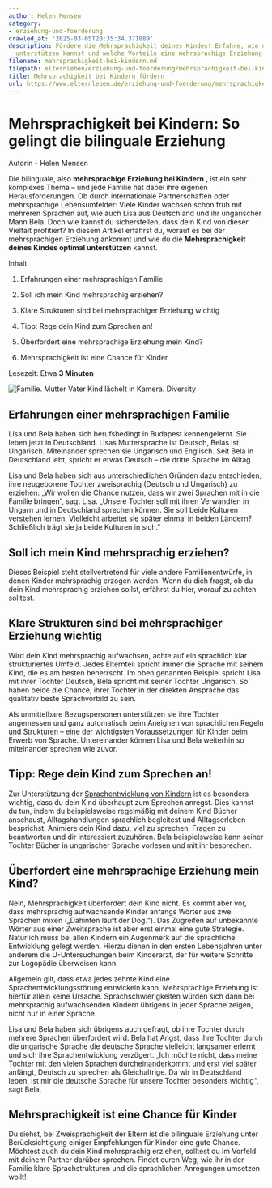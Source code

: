 ```yaml
---
author: Helen Mensen
category:
- erziehung-und-foerderung
crawled_at: '2025-03-05T20:35:34.371889'
description: Fördere die Mehrsprachigkeit deines Kindes! Erfahre, wie du es im Alltag
  unterstützen kannst und welche Vorteile eine mehrsprachige Erziehung bietet.
filename: mehrsprachigkeit-bei-kindern.md
filepath: elternleben/erziehung-und-foerderung/mehrsprachigkeit-bei-kindern.md
title: Mehrsprachigkeit bei Kindern fördern
url: https://www.elternleben.de/erziehung-und-foerderung/mehrsprachigkeit-bei-kindern/
---
```


#  Mehrsprachigkeit bei Kindern: So gelingt die bilinguale Erziehung

Autorin - Helen Mensen

Die bilinguale, also **mehrsprachige Erziehung bei Kindern** , ist ein sehr
komplexes Thema – und jede Familie hat dabei ihre eigenen Herausforderungen.
Ob durch internationale Partnerschaften oder mehrsprachige Lebensumfelder:
Viele Kinder wachsen schon früh mit mehreren Sprachen auf, wie auch Lisa aus
Deutschland und ihr ungarischer Mann Bela. Doch wie kannst du sicherstellen,
dass dein Kind von dieser Vielfalt profitiert? In diesem Artikel erfährst du,
worauf es bei der mehrsprachigen Erziehung ankommt und wie du die
**Mehrsprachigkeit deines Kindes optimal unterstützen** kannst.

Inhalt

1. Erfahrungen einer mehrsprachigen Familie

2. Soll ich mein Kind mehrsprachig erziehen?

3. Klare Strukturen sind bei mehrsprachiger Erziehung wichtig

4. Tipp: Rege dein Kind zum Sprechen an!

5. Überfordert eine mehrsprachige Erziehung mein Kind?

6. Mehrsprachigkeit ist eine Chance für Kinder

Lesezeit: Etwa **3 Minuten**

![Familie. Mutter Vater Kind lächelt in Kamera.
Diversity](/fileadmin/_processed_/a/e/csm_Artikel_Mehrsprachige_Erziehung__badski007_auf_Pixabay_2811003_1920_family-2811003_1920_Kopie_bedb8b58db.jpg)

##  Erfahrungen einer mehrsprachigen Familie

Lisa und Bela haben sich berufsbedingt in Budapest kennengelernt. Sie leben
jetzt in Deutschland. Lisas Muttersprache ist Deutsch, Belas ist Ungarisch.
Miteinander sprechen sie Ungarisch und Englisch. Seit Bela in Deutschland
lebt, spricht er etwas Deutsch – die dritte Sprache im Alltag.  
  
Lisa und Bela haben sich aus unterschiedlichen Gründen dazu entschieden, ihre
neugeborene Tochter zweisprachig (Deutsch und Ungarisch) zu erziehen: „Wir
wollen die Chance nutzen, dass wir zwei Sprachen mit in die Familie bringen“,
sagt Lisa. „Unsere Tochter soll mit ihren Verwandten in Ungarn und in
Deutschland sprechen können. Sie soll beide Kulturen verstehen lernen.
Vielleicht arbeitet sie später einmal in beiden Ländern? Schließlich trägt sie
ja beide Kulturen in sich."

##  Soll ich mein Kind mehrsprachig erziehen?

Dieses Beispiel steht stellvertretend für viele andere Familienentwürfe, in
denen Kinder mehrsprachig erzogen werden. Wenn du dich fragst, ob du dein Kind
mehrsprachig erziehen sollst, erfährst du hier, worauf zu achten solltest.

##  Klare Strukturen sind bei mehrsprachiger Erziehung wichtig

Wird dein Kind mehrsprachig aufwachsen, achte auf ein sprachlich klar
strukturiertes Umfeld. Jedes Elternteil spricht immer die Sprache mit seinem
Kind, die es am besten beherrscht. Im oben genannten Beispiel spricht Lisa mit
ihrer Tochter Deutsch, Bela spricht mit seiner Tochter Ungarisch. So haben
beide die Chance, ihrer Tochter in der direkten Ansprache das qualitativ beste
Sprachvorbild zu sein.  
  
Als unmittelbare Bezugspersonen unterstützen sie ihre Tochter angemessen und
ganz automatisch beim Aneignen von sprachlichen Regeln und Strukturen – eine
der wichtigsten Voraussetzungen für Kinder beim Erwerb von Sprache.
Untereinander können Lisa und Bela weiterhin so miteinander sprechen wie
zuvor.

##  Tipp: Rege dein Kind zum Sprechen an!

Zur Unterstützung der [Sprachentwicklung von
Kindern](https://www.elternleben.de/haeufige-fragen/sprachentwicklung/) ist es
besonders wichtig, dass du dein Kind überhaupt zum Sprechen anregst. Dies
kannst du tun, indem du beispielsweise regelmäßig mit deinem Kind Bücher
anschaust, Alltagshandlungen sprachlich begleitest und Alltagserleben
besprichst. Animiere dein Kind dazu, viel zu sprechen, Fragen zu beantworten
und dir interessiert zuzuhören. Bela beispielsweise kann seiner Tochter Bücher
in ungarischer Sprache vorlesen und mit ihr besprechen.

##  Überfordert eine mehrsprachige Erziehung mein Kind?

Nein, Mehrsprachigkeit überfordert dein Kind nicht. Es kommt aber vor, dass
mehrsprachig aufwachsende Kinder anfangs Wörter aus zwei Sprachen mixen
(„Dahinten läuft der Dog.“). Das Zugreifen auf unbekannte Wörter aus einer
Zweitsprache ist aber erst einmal eine gute Strategie. Natürlich muss bei
allen Kindern ein Augenmerk auf die sprachliche Entwicklung gelegt werden.
Hierzu dienen in den ersten Lebensjahren unter anderem die U-Untersuchungen
beim Kinderarzt, der für weitere Schritte zur Logopädie überweisen kann.  
  
Allgemein gilt, dass etwa jedes zehnte Kind eine Sprachentwicklungsstörung
entwickeln kann. Mehrsprachige Erziehung ist hierfür allein keine Ursache.
Sprachschwierigkeiten würden sich dann bei mehrsprachig aufwachsenden Kindern
übrigens in jeder Sprache zeigen, nicht nur in einer Sprache.

Lisa und Bela haben sich übrigens auch gefragt, ob ihre Tochter durch mehrere
Sprachen überfordert wird. Bela hat Angst, dass ihre Tochter durch die
ungarische Sprache die deutsche Sprache vielleicht langsamer erlernt und sich
ihre Sprachentwicklung verzögert. „Ich möchte nicht, dass meine Tochter mit
den vielen Sprachen durcheinanderkommt und erst viel später anfängt, Deutsch
zu sprechen als Gleichaltrige. Da wir in Deutschland leben, ist mir die
deutsche Sprache für unsere Tochter besonders wichtig“, sagt Bela.

##  Mehrsprachigkeit ist eine Chance für Kinder

Du siehst, bei Zweisprachigkeit der Eltern ist die bilinguale Erziehung unter
Berücksichtigung einiger Empfehlungen für Kinder eine gute Chance. Möchtest
auch du dein Kind mehrsprachig erziehen, solltest du im Vorfeld mit deinem
Partner darüber sprechen. Findet euren Weg, wie ihr in der Familie klare
Sprachstrukturen und die sprachlichen Anregungen umsetzen wollt!

